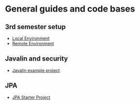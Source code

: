 # General guides and code bases

##  3rd semester setup

- [Local Environment](https://github.com/tysker/3sem-traefik-setup-local)
- [Remote Environment](https://github.com/tysker/3sem-traefik-setup-remote)

## Javalin and security

- [Javalin example project](https://github.com/HartmannDemoCode/javalindemo/tree/main/src/main/java/dk/cphbusiness/rest)

## JPA

- [JPA Starter Project](./JPASetup.md)
